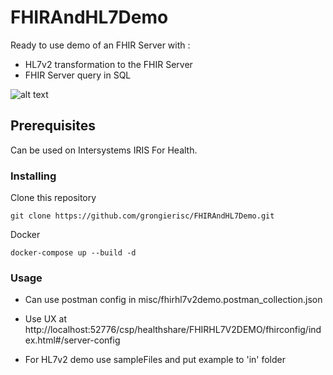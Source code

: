 # FHIRAndHL7Demo

Ready to use demo of an FHIR Server with :
* HL7v2 transformation to the FHIR Server 
* FHIR Server query in SQL

![alt text](https://raw.githubusercontent.com/grongierisc/FHIRAndHL7Demo/master/misc/FHIRHL7v2Demo.png)

## Prerequisites

Can be used on Intersystems IRIS For Health.

### Installing

Clone this repository

```
git clone https://github.com/grongierisc/FHIRAndHL7Demo.git
```

Docker

```
docker-compose up --build -d
```

### Usage

* Can use postman config in misc/fhirhl7v2demo.postman_collection.json

* Use UX at http://localhost:52776/csp/healthshare/FHIRHL7V2DEMO/fhirconfig/index.html#/server-config

* For HL7v2 demo use sampleFiles and put example to 'in' folder

